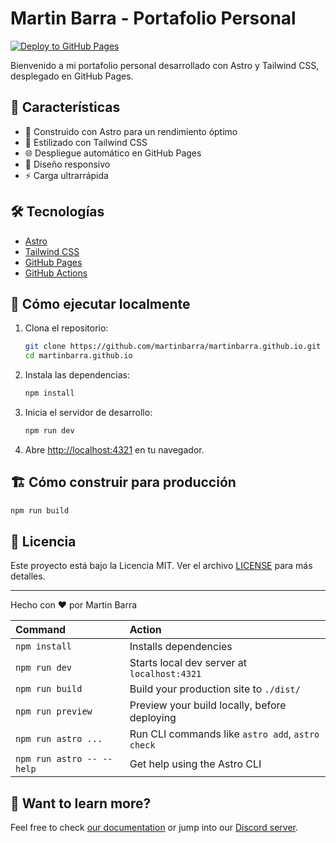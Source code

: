 # Martin Barra - Portafolio Personal

[![Deploy to GitHub Pages](https://github.com/martinbarra/martinbarra.github.io/actions/workflows/deploy.yml/badge.svg)](https://github.com/martinbarra/martinbarra.github.io/actions/workflows/deploy.yml)

Bienvenido a mi portafolio personal desarrollado con Astro y Tailwind CSS, desplegado en GitHub Pages.

## 🚀 Características

- 🚀 Construido con Astro para un rendimiento óptimo
- 🎨 Estilizado con Tailwind CSS
- 🌐 Despliegue automático en GitHub Pages
- 📱 Diseño responsivo
- ⚡ Carga ultrarrápida

## 🛠️ Tecnologías

- [Astro](https://astro.build/)
- [Tailwind CSS](https://tailwindcss.com/)
- [GitHub Pages](https://pages.github.com/)
- [GitHub Actions](https://github.com/features/actions)

## 🚀 Cómo ejecutar localmente

1. Clona el repositorio:
   ```sh
   git clone https://github.com/martinbarra/martinbarra.github.io.git
   cd martinbarra.github.io
   ```

2. Instala las dependencias:
   ```sh
   npm install
   ```

3. Inicia el servidor de desarrollo:
   ```sh
   npm run dev
   ```

4. Abre [http://localhost:4321](http://localhost:4321) en tu navegador.

## 🏗️ Cómo construir para producción

```sh
npm run build
```

## 📄 Licencia

Este proyecto está bajo la Licencia MIT. Ver el archivo [LICENSE](LICENSE) para más detalles.

---

Hecho con ❤️ por Martin Barra

| Command                   | Action                                           |
| :------------------------ | :----------------------------------------------- |
| `npm install`             | Installs dependencies                            |
| `npm run dev`             | Starts local dev server at `localhost:4321`      |
| `npm run build`           | Build your production site to `./dist/`          |
| `npm run preview`         | Preview your build locally, before deploying     |
| `npm run astro ...`       | Run CLI commands like `astro add`, `astro check` |
| `npm run astro -- --help` | Get help using the Astro CLI                     |

## 👀 Want to learn more?

Feel free to check [our documentation](https://docs.astro.build) or jump into our [Discord server](https://astro.build/chat).

